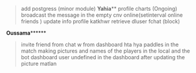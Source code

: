 > add postgress (minor module)
****************Yahia******************
> profile charts (Ongoing)
> broadcast the message in the empty cnv
> online(setinterval online friends )
> update info profile katkhwr retrieve dluser fchat (block)

**************Oussama********************
>invite friend from chat w from dashboard hta hya 
> paddles in the match making
> pictures and names of the players in the local and the bot
> dashboard user undefined in the dashboard  after updating the picture matlan